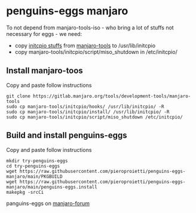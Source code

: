 # penguins-eggs manjaro

To not depend from manjaro-tools-iso - who bring a lot of stuffs not necessary for eggs - we need:

* copy [initcpio stuffs](https://gitlab.manjaro.org/tools/development-tools/manjaro-tools/-/tree/master/initcpio) from [manjaro-tools](https://gitlab.manjaro.org/tools/development-tools/manjaro-tools) to /usr/lib/initcpio
* copy manjaro-tools/initcpio/script/miso_shutdown in /etc/initcpio/ 

## Install manjaro-toos

Copy and paste follow instructions

```
git clone https://gitlab.manjaro.org/tools/development-tools/manjaro-tools
sudo cp manjaro-tools/initcpio/hooks/ /usr/lib/initcpio/ -R
sudo cp manjaro-tools/initcpio/install/ /usr/lib/initcpio/ -R
sudo cp manjaro-tools/initcpio/script/miso_shutdown /etc/initcpio/
```

## Build and install penguins-eggs

Copy and paste follow instructions
```
mkdir try-penguins-eggs
cd try-penguins-eggs
wget https://raw.githubusercontent.com/pieroproietti/penguins-eggs-manjaro/main/PKGBUILD
wget https://raw.githubusercontent.com/pieroproietti/penguins-eggs-manjaro/main/penguins-eggs.install
makepkg -srcCi
```

panguins-eggs on [manjaro-forum](https://forum.manjaro.org/t/penguins-eggs-help-needed-for-manjaro-compatibility/96799)
